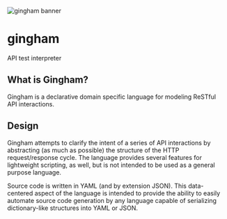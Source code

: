 ![gingham banner](https://lefistnoir.files.wordpress.com/2011/02/gingham-grey.jpg)

# __gingham__ #
API test interpreter

## What is Gingham?
Gingham is a declarative domain specific language for modeling ReSTful API interactions.

## Design

Gingham attempts to clarify the intent of a series of API interactions by abstracting (as much as possible) 
the structure of the HTTP request/response cycle. The language provides several features for lightweight
scripting, as well, but is not intended to be used as a general purpose language.

Source code is written in YAML (and by extension JSON). This data-centered aspect of the language is
intended to provide the ability to easily automate source code generation by any language capable of serializing 
dictionary-like structures into YAML or JSON.

